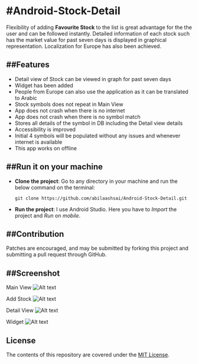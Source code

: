 #Android-Stock-Detail
===================================

Flexibility of adding **Favourite Stock** to the list is great advantage for the the user and can be followed instantly. Detailed information of each stock such has the market value for past seven days is displayed in graphical representation. Localization for Europe has also been achieved. 

##Features
---------------
- Detail view of Stock can be viewed in graph for past seven days
- Widget has been added
- People from Europe can also use the application as it can be translated to Arabic
- Stock symbols does not repeat in Main View
- App does not crash when there is no internet
- App does not crash when there is no symbol match
- Stores all details of the symbol in DB including the Detail view details
- Accessibility is improved
- Initial 4 symbols will be populated without any issues and whenever internet is available
- This app works on offline

##Run it on your machine
---------------
- **Clone the project**:
  Go to any directory in your machine and run the below command on the terminal:
  ```
  git clone https://github.com/abilaashsai/Android-Stock-Detail.git
  ```
  
- **Run the project**:
  I use Android Studio. Here you have to _Import_ the project and _Run_ on _mobile_.

##Contribution
-------
Patches are encouraged, and may be submitted by forking this project and
submitting a pull request through GitHub.

##Screenshot
-------
Main View
![Alt text](https://github.com/abilaashsai/Stock-Hawk/blob/master/MainView.png "Main UI")

Add Stock
![Alt text](https://github.com/abilaashsai/Stock-Hawk/blob/master/Add%20Stock.png "Stock")

Detail View
![Alt text](https://github.com/abilaashsai/Stock-Hawk/blob/master/DetailView.png "Detail View")

Widget
![Alt text](https://github.com/abilaashsai/Stock-Hawk/blob/master/widget.png "Widget")

License
-------
The contents of this repository are covered under the [MIT License](https://github.com/abilaashsai/Android-Stock-Detail/blob/master/LICENSE).
